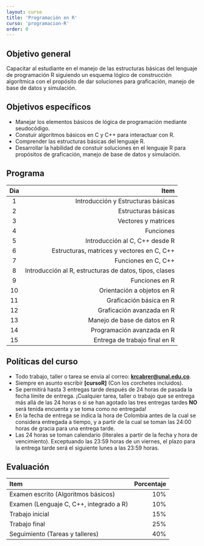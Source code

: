 ```yaml
---
layout: curso
title: 'Programación en R'
curso: 'programacion-R'
order: 0
---
```


## Objetivo general

   Capacitar al estudiante en el manejo de las estructuras básicas del
   lenguaje de programación R siguiendo un esquema lógico de construcción
   algorítmica con el propósito de dar soluciones para graficación,
   manejo de base de datos y simulación.

## Objetivos específicos

  - Manejar los elementos básicos de lógica de programación mediante seudocódigo.    
  - Constuir algoritmos básicos en C y C++ para interactuar con R.
  - Comprender las estructuras básicas del lenguaje R.
  - Desarrollar la habilidad de constuir soluciones en el lenguaje R
    para propósitos de graficación, manejo de base de datos y simulación.

## Programa

   | Dia | Item |
   |:-------:|------:|   
   | 1   | Introducción y Estructuras básicas |
   | 2   | Estructuras básicas |
   | 3   | Vectores y matrices |
   | 4   | Funciones           |
   | 5   | Introducción al C, C++ desde R |
   | 6   | Estructuras, matrices y vectores en C, C++ |
   | 7   | Funciones en C, C++ |
   | 8   | Introducción al R, estructuras de datos, tipos, clases  |
   | 9   | Funciones en R |
   | 10  | Orientación a objetos en R |
   | 11  | Graficación básica en R |
   | 12  | Graficación avanzada en R |
   | 13  | Manejo de base de datos en R |
   | 14  | Programación avanzada en R |
   | 15  | Entrega de trabajo final en R |


## Políticas del curso

   - Todo trabajo, taller o tarea se envía al correo: **krcabrer@unal.edu.co**.
   - Siempre en asunto escribir **[cursoR]** (Con los corchetes incluidos).
   - Se permitirá hasta 3 entregas tarde después de 24 horas de pasada la fecha
     límite de entrega. ¡Cualquier tarea, taller o trabajo que se entrega
     más allá de las 24 horas o si se han agotado las tres entregas tardes
     **NO** será tenida encuenta y se toma como no entregada!
   - En la fecha de entrega se indica la hora de Colombia antes de la cual
     se considera entregada a tiempo, y a partir de la cual se toman las 24:00
     horas de gracia para una entrega tarde.
   - Las 24 horas se toman calendario (literales a partir de la fecha y hora de
     vencimiento). Exceptuando las 23:59 horas de un viernes,
     el plazo para la entrega tarde será el siguiente lunes a las 23:59 horas.  

## Evaluación

  | Item | Porcentaje |
  |:-----|-----------:|
  | Examen escrito (Algoritmos básicos) | 10% |
  | Examen (Lenguaje C, C++, integrado a R) | 10% |
  | Trabajo inicial | 15% |
  | Trabajo final | 25% |
  | Seguimiento (Tareas y talleres) | 40% |
